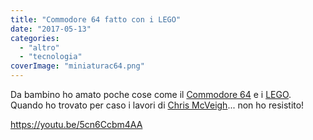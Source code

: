 ```yaml
---
title: "Commodore 64 fatto con i LEGO"
date: "2017-05-13"
categories: 
  - "altro"
  - "tecnologia"
coverImage: "miniaturac64.png"
---
```


Da bambino ho amato poche cose come il [Commodore 64](https://it.wikipedia.org/wiki/Commodore_64) e i [LEGO](https://it.wikipedia.org/wiki/LEGO). Quando ho trovato per caso i lavori di [Chris McVeigh](http://www.ChrisMcVeigh.com)... non ho resistito!

https://youtu.be/5cn6Ccbm4AA
